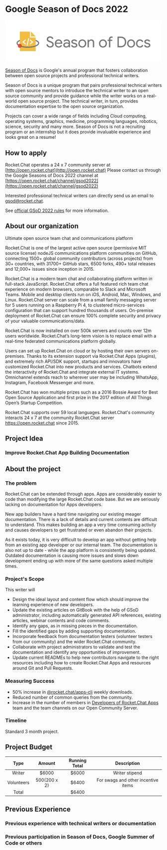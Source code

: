 # Google Season of Docs 2022

[![Google Season of Docs 2019](https://github.com/Sing-Li/bbug/raw/master/images/gsodlogo.png)](https://developers.google.com/season-of-docs/)

[Season of Docs](https://g.co/seasonofdocs) is Google's annual program that fosters collaboration between open source projects and professional technical writers.&#x20;

Season of Docs is a unique program that pairs professional technical writers with open source mentors to introduce the technical writer to an open source community and provide guidance while the writer works on a real-world open source project. The technical writer, in turn, provides documentation expertise to the open source organization.

Projects can cover a wide range of fields including Cloud computing, operating systems, graphics, medicine, programming languages, robotics, science, security and many more. Season of Docs is not a recruiting program or an internship but it does provide invaluable experience and looks great on a resume!

## How to apply

Rocket.Chat operates a 24 x 7 community server at [http://open.rocket.chat](http://open.rocket.chat) Please contact us through the Google Seasons of Docs 2022 channel at [https://open.rocket.chat/channel/gsod2022](https://open.rocket.chat/channel/gsod2022)

Interested professional technical writers can directly send us an email to [gsod@rocket.chat](mailto:gsod@rocket.chat).&#x20;

See [official GSoD 2022 rules](https://developers.google.com/season-of-docs/docs/tech-writer-guide) for more information.

## About our organization

Ultimate open source team chat and communications platform

Rocket.Chat is one of the largest active open source (permissive MIT source license) nodeJS communications platform communities on GitHub, connecting 1500+ global community contributors (across projects) from 30+ countries, with 31700+ GitHub stars, 6500 forks, 490+ total releases and 12,000+ issues since inception in 2015.

Rocket.Chat is a modern team chat and collaborating platform written in full-stack JavaScript. Rocket.Chat offers a full featured rich team chat experience on modern browsers, comparable to Slack and Microsoft Teams. Mobile and desktop clients run on iOS, Android, Mac, Windows, and Linux. Rocket.Chat server can scale from a small family messaging server for 5 users running on a Raspberry Pi 4, to clustered micro-services configuration that can support hundred thousands of users. On-premise deployment of Rocket.Chat can ensure 100% complete security and privacy of your valuable communications/data.

Rocket.Chat is now installed on over 500k servers and counts over 12m users worldwide. Rocket.Chat’s long-term vision is to replace email with a real-time federated communications platform globally.

Users can set up Rocket.Chat on cloud or by hosting their own servers on-premises. Thanks to its extension support via Rocket.Chat Apps (plugins), and extremely rich API/SDK support, startups and innovators have customized Rocket.Chat into new products and services. Chatbots extend the interactivity of Rocket.Chat and integrate external IT systems. Omnichannel extends reach to wherever user may be including WhatsApp, Instagram, Facebook Messenger and more.

Rocket.Chat has won multiple prizes such as a 2016 Bossie Award for Best Open Source Application and first prize in the 2017 edition of All Things Open’s Startup Competition.

Rocket.Chat supports over 59 local languages. Rocket.Chat's community interacts 24 x 7 at the community Rocket.Chat server https://open.rocket.chat since 2015.

## Project Idea

### Improve Rocket.Chat App Building Documentation

## About the project

### The problem

Rocket.Chat can be extended through apps. Apps are considerably easier to code than modifying the large Rocket.Chat code base. But we are seriously lacking on documentation for Apps developers.

New app builders have a hard time navigating our existing meager documentation. There is a lack of details and current contents are difficult to understand. This makes building an app a very time consuming activity and causes developers to get frustrated or even abandon their projects.

As it exists today, it is very difficult to develop an app without getting help from an existing app developer or our internal team. The documentation is also not up to date - while the app platform is consistently being updated. Outdated documentation is causing more issues and slows down development ending up with more of the same questions asked multiple times.

### Project's Scope

This writer will

* Design the ideal layout and content flow which should improve the learning experience of new developers.&#x20;
* Update the existing articles on GitBook with the help of GSoD administrator, including automatically generated API references, existing articles, webinar contents and code comments.&#x20;
* Identify any gaps, as in missing pieces in the documentation.&#x20;
* Fill the identified gaps by adding supporting documentation.&#x20;
* Incorporate feedback from documentation testers (volunteer testers from our community) and the wider Rocket.Chat community.&#x20;
* Collaborate with project administrators to validate and test the documentation and identify any opportunities of improvement.&#x20;
* Update current READMEs to help new contributors navigate to the right resources including how to create Rocket.Chat Apps and resources around Git and Pull Requests.

### Measuring Success

* 50% increase in [@rocket.chat/apps-cli](https://www.npmjs.com/package/@rocket.chat/apps-cli) weekly downloads.
* Reduced number of common queries from the community.
* Increase in the number of members in [Developers of Rocket.Chat Apps](https://open.rocket.chat/channel/developers-of-rocket-chat-apps) team and the team channels on our Open Community Server.

### Timeline

Standard 3 month project.

## Project Budget

|    Type    |      Amount     | Running Total |             Description             |
| :--------: | :-------------: | :-----------: | :---------------------------------: |
|   Writer   |      $6000      |     $6000     |            Writer stipend           |
| Volunteers | $500 ($200 x 2) |     $6400     | For swags and other incentive items |
|    Total   |                 |     $6400     |                                     |

## Previous Experience

### Previous experience with technical writers or documentation

### Previous participation in Season of Docs, Google Summer of Code or others
